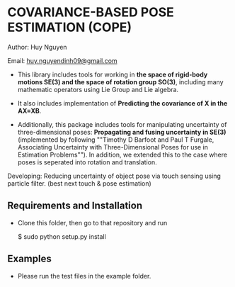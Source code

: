 COVARIANCE-BASED POSE ESTIMATION (COPE)
====================================

Author: Huy Nguyen

Email:  huy.nguyendinh09@gmail.com

- This library includes tools for working in **the space of rigid-body
  motions SE(3) and the space of rotation group SO(3)**, including
  many mathematic operators using Lie Group and Lie algebra.

- It also includes implementation of **Predicting the covariance of X
  in the AX=XB**.

- Additionally, this package includes tools for manipulating uncertainty of three-dimensional poses: **Propagating and fusing uncertainty in SE(3)** (implemented by following ""Timothy D Barfoot and Paul T Furgale, Associating Uncertainty with Three-Dimensional Poses for use in Estimation Problems""). In addition, we extended this to the case where poses is seperated into rotation and translation. 

Developing: Reducing uncertainty of object pose via touch sensing using particle filter. (best next touch & pose estimation) 

Requirements and Installation
-----------------------------

- Clone this folder, then go to that repository and run

   $ sudo python setup.py install


Examples
------------

- Please run the test files in the example folder.
